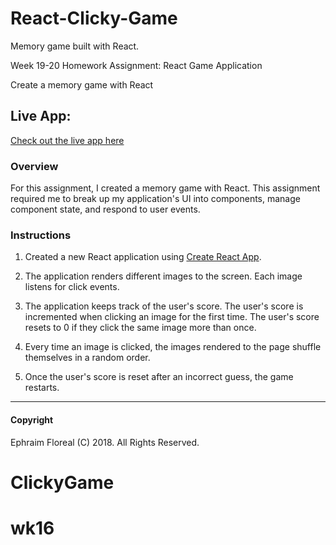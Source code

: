 # React-Clicky-Game

Memory game built with React.


Week 19-20 Homework Assignment: React Game Application

Create a memory game with React

## Live App:

[Check out the live app here](https://m-wolowicz.github.io/React-Clicky-Game/index.html)

### Overview

For this assignment, I created a memory game with React. This assignment required me to break up my application's UI into components, manage component state, and respond to user events.

### Instructions

1. Created a new React application using [Create React App](https://github.com/facebookincubator/create-react-app).

2. The application renders different images to the screen. Each image listens for click events.

3. The application keeps track of the user's score. The user's score is incremented when clicking an image for the first time. The user's score resets to 0 if they click the same image more than once.

4. Every time an image is clicked, the images rendered to the page shuffle themselves in a random order.

5. Once the user's score is reset after an incorrect guess, the game restarts.


- - -

#### Copyright

Ephraim Floreal (C) 2018. All Rights Reserved.

# ClickyGame
# wk16
